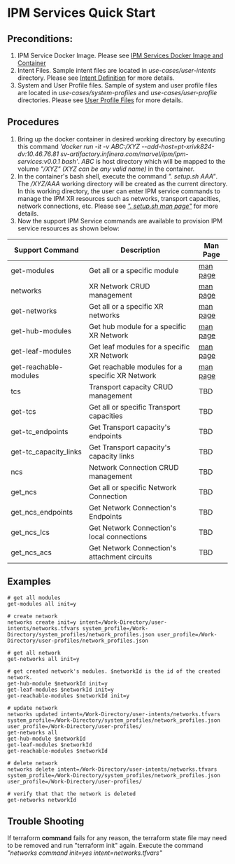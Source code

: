 # IPM Services Quick Start
## Preconditions:
1. IPM Service Docker Image. Please see [IPM Services Docker Image and Container](https://bitbucket.infinera.com/projects/MAR/repos/terraform-provider-ipm/browse/IPM%20Services%20Docker%20Image%20and%20Container.md)
2. Intent Files. Sample intent files are located in *use-cases/user-intents* directory. Please see [Intent Definition](https://github.com/infinera/terraform-ipm-modules/blob/master/network-service/Intent.md) for more details.
3. System and User Profile files. Sample of system and user profile files are located in *use-cases/system-profiles* and *use-cases/user-profile* directories. Please see [User Profile Files](https://github.com/infinera/terraform-ipm-modules/blob/master/network-service/Profiles.md) for  more details.

## Procedures
1. Bring up the docker container in desired working directory by executing this command *'docker run -it -v ABC:/XYZ --add-host=pt-xrivk824-dv:10.46.76.81 sv-artifactory.infinera.com/marvel/ipm/ipm-services:v0.0.1 bash'*. *ABC* is host directory which will be mapped to the volume *"/XYZ" (XYZ can be any valid name)* in the container.  
2. In the container's bash shell, execute the command *". setup.sh AAA"*. The */XYZ/AAA* working directory will be created as the current directory. In this working directory, the user can enter IPM service commands to manage the IPM XR resources such as networks, transport capacities, network connections, etc. Please see [*". setup.sh man page"*](https://github.com/infinera/terraform-ipm-modules/blob/master/use-cases/man-pages/setup.md) for more details.
3. Now the support IPM Service commands are available to provision IPM service resources as shown below:

| Support Command         |  Description                                   | Man Page    |
|-------------------------|------------------------------------------------|-------------|
| get-modules             | Get all or a specific module | [man page](https://github.com/infinera/terraform-ipm-modules/blob/master/use-cases/man-pages/get_modules.md)     |
| networks                | XR Network CRUD management | [man page](https://github.com/infinera/terraform-ipm-modules/blob/master/use-cases/man-pages/networks.md)     |
| get-networks            | Get all or a specific XR networks | [man page](https://github.com/infinera/terraform-ipm-modules/blob/master/use-cases/man-pages/get_networks.md)    |
| get-hub-modules         | Get hub module for a specific XR Network |  [man page](https://github.com/infinera/terraform-ipm-modules/blob/master/use-cases/man-pages/get_hub_modules.md)    |
| get-leaf-modules        | Get leaf modules for a specific XR Network | [man page](https://github.com/infinera/terraform-ipm-modules/blob/master/use-cases/man-pages/get_leaf_modules.md)     |
| get-reachable-modules   | Get reachable modules for a specific XR Network | [man page](https://github.com/infinera/terraform-ipm-modules/blob/master/use-cases/man-pages/get_reachable_modules.md)     |
| tcs                     | Transport capacity CRUD management|  TBD    |
| get-tcs                 | Get all or specific Transport capacities|  TBD    |
| get-tc_endpoints        | Get Transport capacity's endpoints |  TBD    |
| get-tc_capacity_links   | Get Transport capacity's capacity links |  TBD   |
| ncs                     | Network Connection CRUD management|  TBD    |
| get_ncs                 | Get all or specific Network Connection |  TBD    |
| get_ncs_endpoints       | Get Network Connection's Endpoints |  TBD    |
| get_ncs_lcs       | Get Network Connection's local connections |  TBD    |
| get_ncs_acs       | Get Network Connection's attachment circuits |  TBD    |

## Examples
```
# get all modules
get-modules all init=y

# create network 
networks create init=y intent=/Work-Directory/user-intents/networks.tfvars system_profile=/Work-Directory/system_profiles/network_profiles.json user_profile=/Work-Directory/user-profiles/network_profiles.json

# get all network
get-networks all init=y

# get created network's modules. $networkId is the id of the created network.
get-hub-module $networkId init=y
get-leaf-modules $networkId init=y
get-reachable-modules $networkId init=y

# update network
networks updated intent=/Work-Directory/user-intents/networks.tfvars system_profile=/Work-Directory/system_profiles/network_profiles.json user_profile=/Work-Directory/user-profiles/
get-networks all
get-hub-module $networkId
get-leaf-modules $networkId
get-reachable-modules $networkId

# delete network
networks delete intent=/Work-Directory/user-intents/networks.tfvars system_profile=/Work-Directory/system_profiles/network_profiles.json user_profile=/Work-Directory/user-profiles/

# verify that that the network is deleted
get-networks networkId
```

## Trouble Shooting
If terraform **command** fails for any reason, the terraform state file may need to be removed and run "terraform init" again. Execute the command *"networks command init=yes intent=networks.tfvars"*
